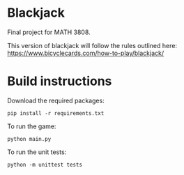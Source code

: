 # Blackjack
Final project for MATH 3808.

This version of blackjack will follow the rules outlined here: https://www.bicyclecards.com/how-to-play/blackjack/

# Build instructions
Download the required packages:
```
pip install -r requirements.txt
```
To run the game:
```
python main.py
```
To run the unit tests:
```
python -m unittest tests
```
